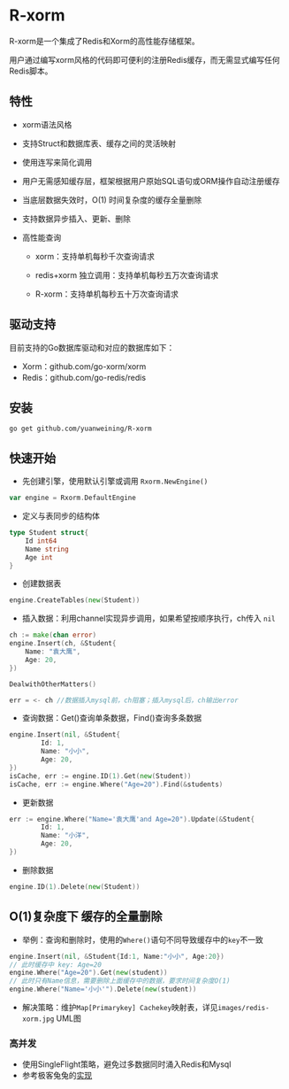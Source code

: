 # R-xorm

R-xorm是一个集成了Redis和Xorm的高性能存储框架。

用户通过编写xorm风格的代码即可便利的注册Redis缓存，而无需显式编写任何Redis脚本。

## 特性

* xorm语法风格

* 支持Struct和数据库表、缓存之间的灵活映射

* 使用连写来简化调用

* 用户无需感知缓存层，框架根据用户原始SQL语句或ORM操作自动注册缓存

* 当底层数据失效时，O(1) 时间复杂度的缓存全量删除

* 支持数据异步插入、更新、删除

* 高性能查询


  * xorm：支持单机每秒千次查询请求


  * redis+xorm 独立调用：支持单机每秒五万次查询请求


  * R-xorm：支持单机每秒五十万次查询请求

## 驱动支持

目前支持的Go数据库驱动和对应的数据库如下：

* Xorm：github.com/go-xorm/xorm
* Redis：github.com/go-redis/redis

## 安装

```shell
go get github.com/yuanweining/R-xorm
```

## 快速开始

* 先创建引擎，使用默认引擎或调用 `Rxorm.NewEngine()`

```go
var engine = Rxorm.DefaultEngine
```

* 定义与表同步的结构体

```go
type Student struct{
	Id int64
	Name string
	Age int
}
```

* 创建数据表

```go
engine.CreateTables(new(Student))
```

* 插入数据：利用channel实现异步调用，如果希望按顺序执行，ch传入 `nil`

```go
ch := make(chan error) 
engine.Insert(ch, &Student{
    Name: "袁大鹰",
    Age: 20,
})

DealwithOtherMatters()

err = <- ch //数据插入mysql前，ch阻塞；插入mysql后，ch输出error
```

* 查询数据：Get()查询单条数据，Find()查询多条数据

```go
engine.Insert(nil, &Student{
		Id: 1,
		Name: "小小",
		Age: 20,
})
isCache, err := engine.ID(1).Get(new(Student)) 
isCache, err := engine.Where("Age=20").Find(&students) 
```

* 更新数据

```go
err := engine.Where("Name='袁大鹰'and Age=20").Update(&Student{
		Id: 1,
		Name: "小洋",
		Age: 20,
})
```

* 删除数据

```go
engine.ID(1).Delete(new(Student))
```

## O(1)复杂度下 缓存的全量删除

* 举例：查询和删除时，使用的`Where()`语句不同导致缓存中的`key`不一致

```go
engine.Insert(nil, &Student{Id:1, Name:"小小", Age:20})
// 此时缓存中 key: Age=20  
engine.Where("Age=20").Get(new(student))
// 此时只有Name信息，需要删除上面缓存中的数据，要求时间复杂度O(1)
engine.Where("Name='小小'").Delete(new(student))
```

* 解决策略：维护`Map[Primarykey] Cachekey`映射表，详见`images/redis-xorm.jpg` UML图



### 高并发

* 使用SingleFlight策略，避免过多数据同时涌入Redis和Mysql
* 参考极客兔兔的[实现](https://geektutu.com/post/geecache-day6.html)
